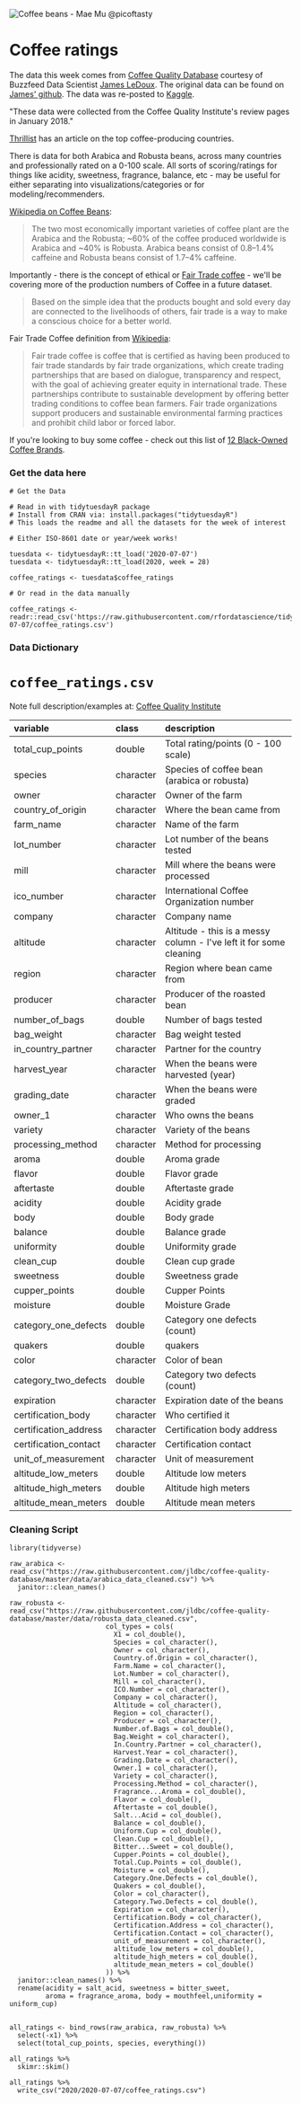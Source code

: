 ![Coffee beans - Mae Mu @picoftasty](https://images.unsplash.com/photo-1550681560-af9bc1cb339e?ixlib=rb-1.2.1&ixid=eyJhcHBfaWQiOjEyMDd9&auto=format&fit=crop&w=1350&q=80)

# Coffee ratings

The data this week comes from [Coffee Quality Database](https://github.com/jldbc/coffee-quality-database) courtesy of Buzzfeed Data Scientist [James LeDoux](https://twitter.com/jmzledoux). The original data can be found on [James' github](https://github.com/jldbc/coffee-quality-database). The data was re-posted to [Kaggle](https://www.kaggle.com/volpatto/coffee-quality-database-from-cqi?select=merged_data_cleaned.csv). 

"These data were collected from the Coffee Quality Institute's review pages in January 2018."

[Thrillist](https://www.thrillist.com/drink/nation/the-world-s-best-coffee-growing-countries-ethiopia-kenya-colombia-and-more) has an article on the top coffee-producing countries.

There is data for both Arabica and Robusta beans, across many countries and professionally rated on a 0-100 scale. All sorts of scoring/ratings for things like acidity, sweetness, fragrance, balance, etc - may be useful for either separating into visualizations/categories or for modeling/recommenders.

[Wikipedia on Coffee Beans](https://en.wikipedia.org/wiki/Coffee_bean):  

> The two most economically important varieties of coffee plant are the Arabica and the Robusta; ~60% of the coffee produced worldwide is Arabica and ~40% is Robusta. Arabica beans consist of 0.8–1.4% caffeine and Robusta beans consist of 1.7–4% caffeine.

Importantly - there is the concept of ethical or [Fair Trade coffee](https://www.fairtradecertified.org/why-fair-trade) - we'll be covering more of the production numbers of Coffee in a future dataset.

> Based on the simple idea that the products bought and sold every day are connected to the livelihoods of others, fair trade is a way to make a conscious choice for a better world.

Fair Trade Coffee definition from [Wikipedia](https://en.wikipedia.org/wiki/Fair_trade_coffee):  

> Fair trade coffee is coffee that is certified as having been produced to fair trade standards by fair trade organizations, which create trading partnerships that are based on dialogue, transparency and respect, with the goal of achieving greater equity in international trade. These partnerships contribute to sustainable development by offering better trading conditions to coffee bean farmers. Fair trade organizations support producers and sustainable environmental farming practices and prohibit child labor or forced labor.

If you're looking to buy some coffee - check out this list of [12 Black-Owned Coffee Brands](https://www.refinery29.com/en-us/black-owned-coffee-brands#slide-1).

### Get the data here

```{r}
# Get the Data

# Read in with tidytuesdayR package 
# Install from CRAN via: install.packages("tidytuesdayR")
# This loads the readme and all the datasets for the week of interest

# Either ISO-8601 date or year/week works!

tuesdata <- tidytuesdayR::tt_load('2020-07-07')
tuesdata <- tidytuesdayR::tt_load(2020, week = 28)

coffee_ratings <- tuesdata$coffee_ratings

# Or read in the data manually

coffee_ratings <- readr::read_csv('https://raw.githubusercontent.com/rfordatascience/tidytuesday/master/data/2020/2020-07-07/coffee_ratings.csv')

```
### Data Dictionary

# `coffee_ratings.csv`

Note full description/examples at: [Coffee Quality Institute](https://database.coffeeinstitute.org/coffee/357789/grade)

|variable              |class     |description |
|:---------------------|:---------|:-----------|
|total_cup_points      |double    | Total rating/points (0 - 100 scale) |
|species               |character | Species of coffee bean (arabica or robusta) |
|owner                 |character | Owner of the farm |
|country_of_origin     |character | Where the bean came from |
|farm_name             |character | Name of the farm |
|lot_number            |character | Lot number of the beans tested |
|mill                  |character | Mill where the beans were processed |
|ico_number            |character | International Coffee Organization number |
|company               |character | Company name |
|altitude              |character | Altitude - this is a messy column - I've left it for some cleaning  |
|region                |character | Region where bean came from |
|producer              |character | Producer of the roasted bean |
|number_of_bags        |double    | Number of bags tested |
|bag_weight            |character | Bag weight tested |
|in_country_partner    |character | Partner for the country |
|harvest_year          |character | When the beans were harvested (year) |
|grading_date          |character | When the beans were graded|
|owner_1               |character | Who owns the beans|
|variety               |character | Variety of the beans |
|processing_method     |character | Method for processing|
|aroma                 |double    | Aroma grade |
|flavor                |double    | Flavor grade |
|aftertaste            |double    | Aftertaste grade |
|acidity               |double    | Acidity grade |
|body                  |double    | Body grade |
|balance               |double    | Balance grade |
|uniformity            |double    | Uniformity grade |
|clean_cup             |double    | Clean cup grade |
|sweetness             |double    | Sweetness grade |
|cupper_points         |double    | Cupper Points|
|moisture              |double    | Moisture Grade|
|category_one_defects  |double    | Category one defects (count) |
|quakers               |double    | quakers|
|color                 |character | Color of bean |
|category_two_defects  |double    |Category two defects (count)  |
|expiration            |character | Expiration date of the beans |
|certification_body    |character | Who certified it |
|certification_address |character | Certification body address |
|certification_contact |character | Certification contact |
|unit_of_measurement   |character | Unit of measurement |
|altitude_low_meters   |double    | Altitude low meters|
|altitude_high_meters  |double    | Altitude high meters |
|altitude_mean_meters  |double    | Altitude mean meters |

### Cleaning Script

```{r}
library(tidyverse)

raw_arabica <- read_csv("https://raw.githubusercontent.com/jldbc/coffee-quality-database/master/data/arabica_data_cleaned.csv") %>% 
  janitor::clean_names()

raw_robusta <- read_csv("https://raw.githubusercontent.com/jldbc/coffee-quality-database/master/data/robusta_data_cleaned.csv",
                        col_types = cols(
                          X1 = col_double(),
                          Species = col_character(),
                          Owner = col_character(),
                          Country.of.Origin = col_character(),
                          Farm.Name = col_character(),
                          Lot.Number = col_character(),
                          Mill = col_character(),
                          ICO.Number = col_character(),
                          Company = col_character(),
                          Altitude = col_character(),
                          Region = col_character(),
                          Producer = col_character(),
                          Number.of.Bags = col_double(),
                          Bag.Weight = col_character(),
                          In.Country.Partner = col_character(),
                          Harvest.Year = col_character(),
                          Grading.Date = col_character(),
                          Owner.1 = col_character(),
                          Variety = col_character(),
                          Processing.Method = col_character(),
                          Fragrance...Aroma = col_double(),
                          Flavor = col_double(),
                          Aftertaste = col_double(),
                          Salt...Acid = col_double(),
                          Balance = col_double(),
                          Uniform.Cup = col_double(),
                          Clean.Cup = col_double(),
                          Bitter...Sweet = col_double(),
                          Cupper.Points = col_double(),
                          Total.Cup.Points = col_double(),
                          Moisture = col_double(),
                          Category.One.Defects = col_double(),
                          Quakers = col_double(),
                          Color = col_character(),
                          Category.Two.Defects = col_double(),
                          Expiration = col_character(),
                          Certification.Body = col_character(),
                          Certification.Address = col_character(),
                          Certification.Contact = col_character(),
                          unit_of_measurement = col_character(),
                          altitude_low_meters = col_double(),
                          altitude_high_meters = col_double(),
                          altitude_mean_meters = col_double()
                        )) %>% 
  janitor::clean_names() %>% 
  rename(acidity = salt_acid, sweetness = bitter_sweet,
         aroma = fragrance_aroma, body = mouthfeel,uniformity = uniform_cup)


all_ratings <- bind_rows(raw_arabica, raw_robusta) %>% 
  select(-x1) %>% 
  select(total_cup_points, species, everything())

all_ratings %>% 
  skimr::skim()

all_ratings %>% 
  write_csv("2020/2020-07-07/coffee_ratings.csv")
```
